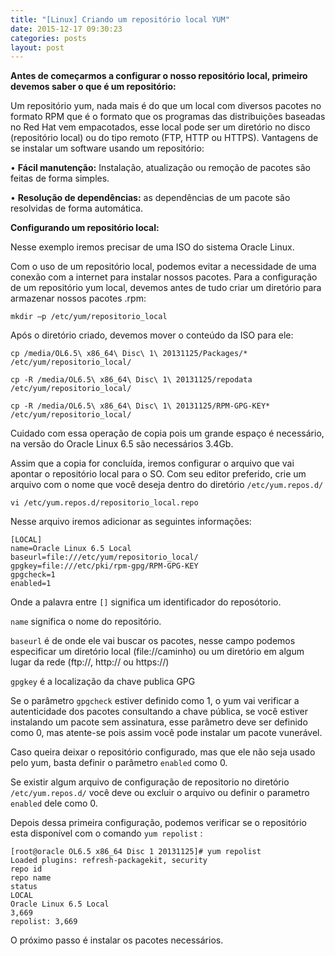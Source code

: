```yaml
---
title: "[Linux] Criando um repositório local YUM"
date: 2015-12-17 09:30:23 
categories: posts
layout: post
---
```


**Antes de começarmos a configurar  o nosso repositório local, primeiro devemos saber o que é um repositório:**

Um repositório yum, nada mais é do que um local com diversos pacotes no formato RPM que é o formato que os programas das distribuições baseadas no Red Hat vem empacotados, esse local pode ser um diretório no disco (repositório local) ou do tipo remoto (FTP, HTTP ou HTTPS).
Vantagens de se instalar um software usando um repositório:

•	**Fácil manutenção:** Instalação, atualização ou remoção de pacotes são feitas de forma simples.

•	**Resolução de dependências:** as dependências de um pacote são resolvidas de forma automática.

**Configurando um repositório local:**

Nesse exemplo iremos precisar de uma ISO do sistema Oracle Linux.

Com o uso de um repositório local, podemos evitar a necessidade de uma conexão com a internet para instalar nossos pacotes.
Para a configuração de um repositório yum local, devemos antes de tudo criar um diretório para armazenar nossos pacotes .rpm:

`mkdir –p /etc/yum/repositorio_local`

Após o diretório criado, devemos mover o conteúdo da ISO para ele:

    cp /media/OL6.5\ x86_64\ Disc\ 1\ 20131125/Packages/* /etc/yum/repositorio_local/

    cp -R /media/OL6.5\ x86_64\ Disc\ 1\ 20131125/repodata /etc/yum/repositorio_local/

    cp -R /media/OL6.5\ x86_64\ Disc\ 1\ 20131125/RPM-GPG-KEY* /etc/yum/repositorio_local/

Cuidado com essa operação de copia pois um grande espaço é necessário, na versão do Oracle Linux 6.5 são necessários 3.4Gb.

Assim que a copia for concluída, iremos configurar o arquivo que vai apontar o repositório local para o SO.
Com seu editor preferido, crie um arquivo com o nome que você deseja dentro do diretório `/etc/yum.repos.d/`

`vi /etc/yum.repos.d/repositorio_local.repo`


Nesse arquivo iremos adicionar as seguintes informações:

    [LOCAL]
    name=Oracle Linux 6.5 Local
    baseurl=file:///etc/yum/repositorio_local/
    gpgkey=file:///etc/pki/rpm-gpg/RPM-GPG-KEY
    gpgcheck=1
    enabled=1

Onde a palavra entre `[]` significa um identificador do reposótorio.

`name` significa o nome do repositório.

`baseurl` é de onde ele vai buscar os pacotes, nesse campo podemos especificar um diretório local (file://caminho) ou um diretório em algum lugar da rede (ftp://, http:// ou https://)

`gpgkey` é a localização da chave publica GPG

Se o parâmetro `gpgcheck` estiver definido como 1, o yum vai verificar a autenticidade dos pacotes consultando a chave pública, se você estiver instalando um pacote sem assinatura, esse parâmetro deve ser definido como 0, mas atente-se pois assim você pode instalar um pacote vunerável.

Caso queira deixar o repositório configurado, mas que ele não seja usado pelo yum, basta definir o parâmetro `enabled` como 0.

Se existir algum arquivo de configuração de repositorio no diretório `/etc/yum.repos.d/` você deve ou excluir o arquivo ou definir o parametro `enabled` dele como 0.

Depois dessa primeira configuração, podemos verificar se o repositório esta disponível com o comando `yum repolist` :

    [root@oracle OL6.5 x86_64 Disc 1 20131125]# yum repolist
    Loaded plugins: refresh-packagekit, security
    repo id                                                                              repo name                                                                                           status
    LOCAL                                                                                Oracle Linux 6.5 Local                                                                              3,669
    repolist: 3,669

O próximo passo é instalar os pacotes necessários.
